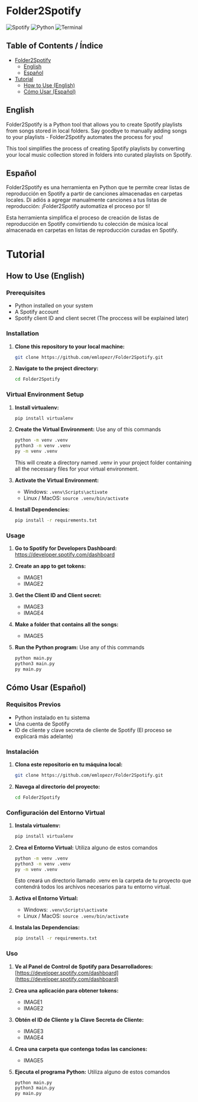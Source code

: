 # Folder2Spotify

![Spotify](https://img.shields.io/badge/Spotify-1ED760?style=for-the-badge&logo=spotify&logoColor=white)
![Python](https://img.shields.io/badge/python-3670A0?style=for-the-badge&logo=python&logoColor=ffdd54)
![ Terminal](https://img.shields.io/badge/Terminal-%234D4D4D.svg?style=for-the-badge&logo=windows-terminal&logoColor=white)

## Table of Contents / Índice

- [Folder2Spotify](#folder2spotify)
    - [English](#english)
    - [Español](#español)
- [Tutorial](#tutorial)
    - [How to Use (English)](#how-to-use-english)
    - [Cómo Usar (Español)](#cómo-usar-español)

## English

Folder2Spotify is a Python tool that allows you to create Spotify playlists from songs stored in local folders. Say goodbye to manually adding songs to your playlists - Folder2Spotify automates the process for you!

This tool simplifies the process of creating Spotify playlists by converting your local music collection stored in folders into curated playlists on Spotify.

## Español

Folder2Spotify es una herramienta en Python que te permite crear listas de reproducción en Spotify a partir de canciones almacenadas en carpetas locales. Di adiós a agregar manualmente canciones a tus listas de reproducción: ¡Folder2Spotify automatiza el proceso por ti!

Esta herramienta simplifica el proceso de creación de listas de reproducción en Spotify convirtiendo tu colección de música local almacenada en carpetas en listas de reproducción curadas en Spotify.

# Tutorial

## How to Use (English)

### Prerequisites

- Python installed on your system
- A Spotify account
- Spotify client ID and client secret (The proccess will be explained later)

### Installation

1. **Clone this repository to your local machine:**
    ```bash
    git clone https://github.com/emlopezr/Folder2Spotify.git
    ```

2. **Navigate to the project directory:**
    ```bash
    cd Folder2Spotify
    ```

### Virtual Environment Setup

1. **Install virtualenv:**
    ```bash
    pip install virtualenv
    ```

2. **Create the Virtual Environment:** Use any of this commands
    ```bash
    python -m venv .venv
    python3 -m venv .venv
    py -m venv .venv
    ```
    This will create a directory named .venv in your project folder containing all the necessary files for your virtual environment.

3. **Activate the Virtual Environment:**
    - Windows: ```.venv\Scripts\activate```
    - Linux / MacOS: ```source .venv/bin/activate```

4. **Install Dependencies:**
    ```bash
    pip install -r requirements.txt
    ```

### Usage

1. **Go to Spotify for Developers Dashboard:** https://developer.spotify.com/dashboard

2. **Create an app to get tokens:**

    - IMAGE1
    - IMAGE2

3. **Get the Client ID and Client secret:**

    - IMAGE3
    - IMAGE4

4. **Make a folder that contains all the songs:**

    - IMAGE5

5. **Run the Python program:** Use any of this commands
    ```bash
    python main.py
    python3 main.py
    py main.py
    ```

## Cómo Usar (Español)

### Requisitos Previos

- Python instalado en tu sistema
- Una cuenta de Spotify
- ID de cliente y clave secreta de cliente de Spotify (El proceso se explicará más adelante)

### Instalación

1. **Clona este repositorio en tu máquina local:**
    ```bash
    git clone https://github.com/emlopezr/Folder2Spotify.git
    ```

2. **Navega al directorio del proyecto:**
    ```bash
    cd Folder2Spotify
    ```

### Configuración del Entorno Virtual

1. **Instala virtualenv:**
    ```bash
    pip install virtualenv
    ```

2. **Crea el Entorno Virtual:** Utiliza alguno de estos comandos
    ```bash
    python -m venv .venv
    python3 -m venv .venv
    py -m venv .venv
    ```
    Esto creará un directorio llamado .venv en la carpeta de tu proyecto que contendrá todos los archivos necesarios para tu entorno virtual.

3. **Activa el Entorno Virtual:**
    - Windows: ```.venv\Scripts\activate```
    - Linux / MacOS: ```source .venv/bin/activate```

4. **Instala las Dependencias:**
    ```bash
    pip install -r requirements.txt
    ```

### Uso

1. **Ve al Panel de Control de Spotify para Desarrolladores:** [https://developer.spotify.com/dashboard](https://developer.spotify.com/dashboard)

2. **Crea una aplicación para obtener tokens:**

    - IMAGE1
    - IMAGE2

3. **Obtén el ID de Cliente y la Clave Secreta de Cliente:**

    - IMAGE3
    - IMAGE4

4. **Crea una carpeta que contenga todas las canciones:**

    - IMAGE5

5. **Ejecuta el programa Python:** Utiliza alguno de estos comandos
    ```bash
    python main.py
    python3 main.py
    py main.py
    ```
